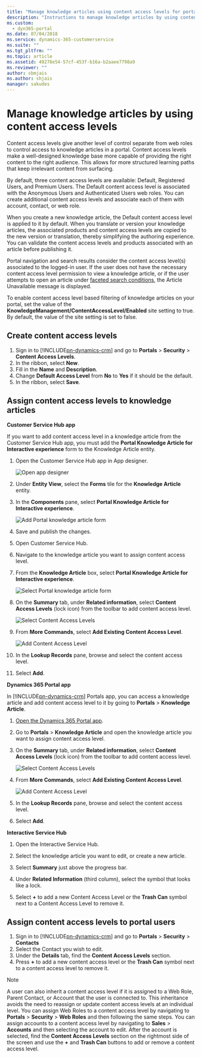 ```yaml
---
title: "Manage knowledge articles using content access levels for portals in Dynamics 365 | MicrosoftDocs"
description: "Instructions to manage knowledge articles by using content access levels in a portal."
ms.custom:
  - dyn365-portal
ms.date: 07/04/2018
ms.service: dynamics-365-customerservice
ms.suite: ""
ms.tgt_pltfrm: ""
ms.topic: article
ms.assetid: 49278e54-57cf-453f-b16a-b2aaee7798a9
ms.reviewer: ""
author: sbmjais
ms.author: shjais
manager: sakudes
---
```

# Manage knowledge articles by using content access levels

Content access levels give another level of control separate from web roles to control access to knowledge articles in a portal. Content access levels make a well-designed knowledge base more capable of providing the right content to the right audience. This allows for more structured learning paths that keep irrelevant content from surfacing.

By default, three content access levels are available: Default, Registered Users, and Premium Users. The Default content access level is associated with the Anonymous Users and Authenticated Users web roles. You can create additional content access levels and associate each of them with account, contact, or web role.

When you create a new knowledge article, the Default content access level is applied to it by default. When you translate or version your knowledge articles, the associated products and content access levels are copied to the new version or translation, thereby simplifying the authoring experience. You can validate the content access levels and products associated with an article before publishing it.

Portal navigation and search results consider the content access level(s) associated to the logged-in user. If the user does not have the necessary content access level permission to view a knowledge article, or if the user attempts to open an article under [faceted search conditions](improve-portal-search-faceted-search.md), the Article Unavailable message is displayed.

To enable content access level based filtering of knowledge articles on your portal, set the value of the **KnowledgeManagement/ContentAccessLevel/Enabled** site setting to true. By default, the value of the site setting is set to false.

## Create content access levels

1. Sign in to [!INCLUDE[pn-dynamics-crm](../includes/pn-dynamics-crm.md)] and go to **Portals** &gt; **Security** &gt; **Content Access Levels**.
2. In the ribbon, select **New**.
3. Fill in the **Name** and **Description**.
4. Change **Default Access Level** from **No** to **Yes** if it should be the default.
5. In the ribbon, select **Save**.

## Assign content access levels to knowledge articles

**Customer Service Hub app**

If you want to add content access level in a knowledge article from the Customer Service Hub app, you must add the **Portal Knowledge Article for Interactive experience** form to the Knowledge Article entity.

1. Open the Customer Service Hub app in App designer.

    ![Open app designer](media/csh-app-designer.png "Open app designer")

2. Under **Entity View**, select the **Forms** tile for the **Knowledge Article** entity.

3. In the **Components** pane, select **Portal Knowledge Article for Interactive experience**.

    ![Add Portal knowledge article form](media/kb-content-access-level.png "Add Portal knowledge article form")

4. Save and publish the changes.

5. Open Customer Service Hub.

6. Navigate to the knowledge article you want to assign content access level.

7. From the **Knowledge Article** box, select **Portal Knowledge Article for Interactive experience**.

    ![Select Portal knowledge article form](media/kb-portal-select.png "Select Portal knowledge article form")

8. On the **Summary** tab, under **Related information**, select **Content Access Levels** (lock icon) from the toolbar to add content access level.

    ![Select Content Access Levels](media/kb-select-lock-icon.png "Select Content Access Levels")

9. From **More Commands**, select **Add Existing Content Access Level**.

    ![Add Content Access Level](media/kb-add-content-access-level.png "Add Content Access Level")

10. In the **Lookup Records** pane, browse and select the content access level.

11. Select **Add**.


**Dynamics 365 Portal app**

In [!INCLUDE[pn-dynamics-crm](../includes/pn-dynamics-crm.md)] Portals app, you can access a knowledge article and add content access level to it by going to **Portals** > **Knowledge Article**.

1. [Open the Dynamics 365 Portal app](provision-portal.md#open-dynamics-365-portal-app).

2. Go to **Portals** > **Knowledge Article** and open the knowledge article you want to assign content access level.

3. On the **Summary** tab, under **Related information**, select **Content Access Levels** (lock icon) from the toolbar to add content access level.

    ![Select Content Access Levels](media/kb-select-lock-icon.png "Select Content Access Levels")

4. From **More Commands**, select **Add Existing Content Access Level**.

    ![Add Content Access Level](media/kb-add-content-access-level.png "Add Content Access Level")

5. In the **Lookup Records** pane, browse and select the content access level.

6. Select **Add**.

**Interactive Service Hub**

1.  Open the Interactive Service Hub.

2.  Select the knowledge article you want to edit, or create a new article.

3.  Select **Summary** just above the progress bar.

4.  Under **Related Information** (third column), select the symbol that looks like a lock.

5.  Select **+** to add a new Content Access Level or the **Trash Can** symbol next to a Content Access Level to remove it.


## Assign content access levels to portal users

1. Sign in to [!INCLUDE[pn-dynamics-crm](../includes/pn-dynamics-crm.md)] and go to **Portals** &gt; **Security** &gt; **Contacts**
2. Select the Contact you wish to edit.
3. Under the **Details** tab, find the **Content Access Levels** section.
4. Press **+** to add a new content access level or the **Trash Can** symbol next to a content access level to remove it.

> [!NOTE] 
> A user can also inherit a content access level if it is assigned to a Web Role, Parent Contact, or Account that the user is connected to. This inheritance avoids the need to reassign or update content access levels at an individual level. You can assign Web Roles to a content access level by navigating to **Portals** &gt; **Security** &gt; **Web Roles** and then following the same steps. You can assign accounts to a content access level by navigating to **Sales** &gt; **Accounts** and then selecting the account to edit. After the account is selected, find the **Content Access Levels** section on the rightmost side of the screen and use the **+** and **Trash Can** buttons to add or remove a content access level.
